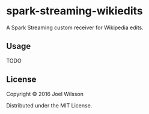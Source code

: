 # spark-streaming-wikiedits

A Spark Streaming custom receiver for Wikipedia edits.

## Usage

TODO

## License

Copyright © 2016 Joel Wilsson

Distributed under the MIT License.

